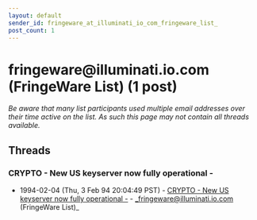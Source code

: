 ```yaml
---
layout: default
sender_id: fringeware_at_illuminati_io_com_fringeware_list_
post_count: 1
---
```


# fringeware<span>@</span>illuminati.io.com (FringeWare List) (1 post)

_Be aware that many list participants used multiple email addresses over their time active on the list. As such this page may not contain all threads available._

## Threads

### CRYPTO - New US keyserver now fully operational -
+ 1994-02-04 (Thu, 3 Feb 94 20:04:49 PST) - [CRYPTO - New US keyserver now fully operational -](/archive/1994/02/945ad8b61f3dd391101870f396cc06feac189a8139e27ba59cf167a39c22748f) - _fringeware@illuminati.io.com (FringeWare List)_

